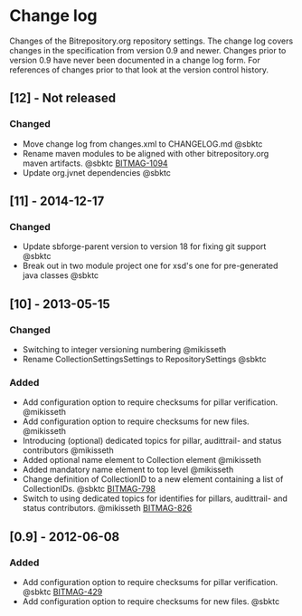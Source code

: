 # Change log
Changes of the Bitrepository.org repository settings. 
The change log covers changes in the specification from version 0.9 and newer. 
Changes prior to version 0.9 have never been documented in a change log form. For references of changes prior to that look at the version control history.

## [12] - Not released
### Changed
- Move change log from changes.xml to CHANGELOG.md @sbktc
- Rename maven modules to be aligned with other bitrepository.org maven artifacts. @sbktc [BITMAG-1094](https://sbforge.org/jira/browse/BITMAG-1094)
- Update org.jvnet dependencies @sbktc

## [11] - 2014-12-17
### Changed
- Update sbforge-parent version to version 18 for fixing git support @sbktc
- Break out in two module project one for xsd's one for pre-generated java classes @sbktc

## [10] - 2013-05-15
### Changed
- Switching to integer versioning numbering @mikisseth
- Rename CollectionSettingsSettings to RepositorySettings @sbktc

### Added
- Add configuration option to require checksums for pillar verification. @mikisseth
- Add configuration option to require checksums for new files. @mikisseth
- Introducing (optional) dedicated topics for pillar, audittrail- and status contributors @mikisseth
- Added optional name element to Collection element @mikisseth
- Added mandatory name element to top level @mikisseth
- Change definition of CollectionID to a new element containing a list of CollectionIDs. @sbktc [BITMAG-798](https://sbforge.org/jira/browse/BITMAG-798)
- Switch to using dedicated topics for identifies for pillars, audittrail- and status contributors. @mikisseth [BITMAG-826](https://sbforge.org/jira/browse/BITMAG-826)

## [0.9] - 2012-06-08
### Added
- Add configuration option to require checksums for pillar verification. @sbktc [BITMAG-429](https://sbforge.org/jira/browse/BITMAG-429)
- Add configuration option to require checksums for new files. @sbktc

